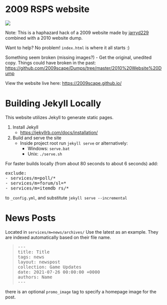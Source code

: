 # 2009 RSPS website

![](https://i.imgur.com/eNu2Qnt.webp)

Note: This is a haphazard hack of a 2009 website made by [jarryd229](https://github.com/jarryd229) combined with a 2010 website dump.

Want to help? No problem! `index.html` is where it all starts :)

Something seem broken (missing images?) - Get the original, unedited copy. Things could have broken in the past: https://github.com/2009scape/Dumps/tree/master/2010%20Website%20Dump

View the website live here: https://2009scape.github.io/

# Building Jekyll Locally
This website utilizes Jekyll to generate static pages. 

1. Install Jekyll
	* https://jekyllrb.com/docs/installation/
2. Build and serve the site
    * Inside project root run `jekyll serve` or alternatively:
      	- Windows: `serve.bat`
      	- Unix: `./serve.sh`

For faster builds locally (from about 80 seconds to about 6 seconds) add:
<pre>
exclude:
- services/m=poll/*
- services/m=forum/sl=*
- services/m=itemdb_rs/*
</pre>
to `_config.yml`,  and substitute `jekyll serve --incremental`

# News Posts
Located in `services/m=news/archives/`
Use the latest as an example. They are indexed automatically based on their file name.
> <pre>---
> title: Title
> tags: news
> layout: newspost
> collection: Game Updates
> date: 2021-07-26 00:00:00 +0000
> authors: Name
> ---</pre>
there is an optional `promo_image` tag to specify a homepage image for the post.
